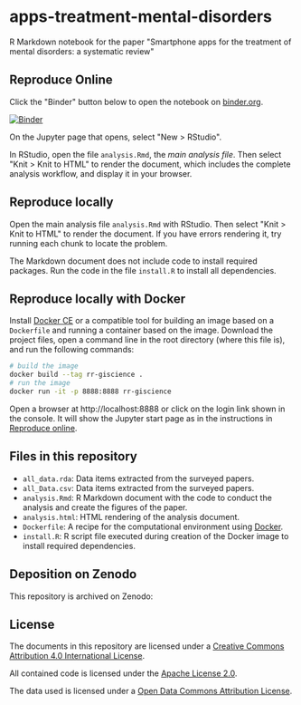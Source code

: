 # apps-treatment-mental-disorders
R Markdown notebook for the paper "Smartphone apps for the treatment of mental disorders: a systematic review"


## Reproduce Online

Click the "Binder" button below to open the notebook on [binder.org](https://mybinder.org/).

[![Binder](https://mybinder.org/badge_logo.svg)](https://mybinder.org/v2/gh/cgranell/apps-treatment-mental-disorders/b7e167424578ce5bb1a14ff7fc3ce18124a16190?urlpath=https%3A%2F%2Fraw.githubusercontent.com%2Fcgranell%2Fapps-treatment-mental-disorders%2Fmaster%2Fanalysis.Rmd)

On the Jupyter page that opens, select "New > RStudio".

In RStudio, open the file `analysis.Rmd`, the _main analysis file_. Then select "Knit > Knit to HTML" to render the document, which includes the complete analysis workflow, and display it in your browser. 

## Reproduce locally

Open the main analysis file `analysis.Rmd` with RStudio. Then select "Knit > Knit to HTML" to render the document. If you have errors rendering it, try running each chunk to locate the problem.

The Markdown document does not include code to install required packages. Run the code in the file `install.R` to install all dependencies.

## Reproduce locally with Docker

Install [Docker CE](https://www.docker.com/community-edition) or a compatible tool for building an image based on a `Dockerfile` and running a container based on the image. Download the project files, open a command line in the root directory (where this file is), and run the following commands:

```bash
# build the image
docker build --tag rr-giscience .
# run the image
docker run -it -p 8888:8888 rr-giscience
```

Open a browser at http://localhost:8888 or click on the login link shown in the console. It will show the Jupyter start page as in the instructions in [Reproduce online](#reproduce-online).

## Files in this repository

- `all_data.rda`: Data items extracted from the surveyed papers.
- `all_Data.csv`: Data items extracted from the surveyed papers.
- `analysis.Rmd`: R Markdown document with the code to conduct the analysis and create the figures of the paper.
- `analysis.html`: HTML rendering of the analysis document.
- `Dockerfile`: A recipe for the computational environment using [Docker](https://en.wikipedia.org/wiki/Docker_(software)).
- `install.R`: R script file executed during creation of the Docker image to install required dependencies.

## Deposition on Zenodo

This repository is archived on Zenodo:


## License

The documents in this repository are licensed under a [Creative Commons Attribution 4.0 International License](https://creativecommons.org/licenses/by/4.0/).

All contained code is licensed under the [Apache License 2.0](https://choosealicense.com/licenses/apache-2.0/).

The data used is licensed under a [Open Data Commons Attribution License](https://opendatacommons.org/licenses/by/).
